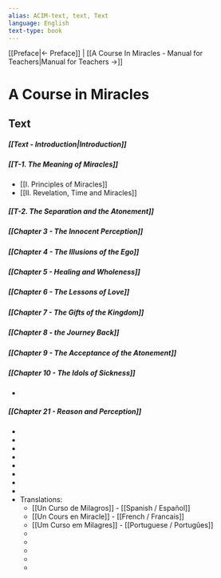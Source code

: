 ```yaml
---
alias: ACIM-text, text, Text
language: English
text-type: book
---
```

[[Preface|<- Preface]] | [[A Course In Miracles - Manual for Teachers|Manual for Teachers ->]]
# A Course in Miracles
## Text

##### [[Text - Introduction|Introduction]]
##### [[T-1. The Meaning of Miracles]]
 - [[I. Principles of Miracles]]
 - [[II. Revelation, Time and Miracles]]


##### [[T-2. The Separation and the Atonement]]
##### [[Chapter 3 - The Innocent Perception]]
##### [[Chapter 4 - The Illusions of the Ego]]
##### [[Chapter 5 - Healing and Wholeness]]
##### [[Chapter 6 - The Lessons of Love]]
##### [[Chapter 7 - The Gifts of the Kingdom]]
##### [[Chapter 8 - the Journey Back]]
##### [[Chapter 9 - The Acceptance of the Atonement]]
##### [[Chapter 10 - The Idols of Sickness]]
-
##### [[Chapter 21 - Reason and Perception]]
-
-
-
-
-
-
-
-
- Translations:
	- [[Un Curso de Milagros]] - [[Spanish / Español]]
	- [[Un Cours en Miracle]] - [[French / Francais]]
	- [[Um Curso em Milagres]] - [[Portuguese / Portugûes]]
	-
	-
	-
	-
	-